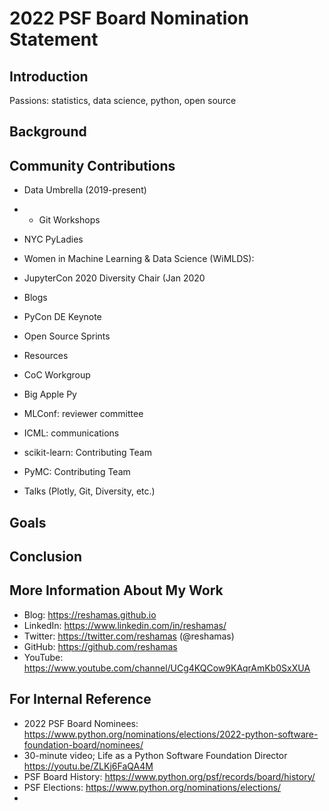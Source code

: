 # 2022 PSF Board Nomination Statement

## Introduction
Passions:  statistics, data science, python, open source

## Background

##  Community Contributions
- Data Umbrella (2019-present)
- - Git Workshops
- NYC PyLadies
- Women in Machine Learning & Data Science (WiMLDS): 

- JupyterCon 2020 Diversity Chair (Jan 2020
- Blogs
- PyCon DE Keynote
- Open Source Sprints
- Resources 
- CoC Workgroup
- Big Apple Py
- MLConf: reviewer committee
- ICML: communications
- scikit-learn:  Contributing Team
- PyMC:  Contributing Team
- Talks (Plotly, Git, Diversity, etc.)

## Goals

## Conclusion

## More Information About My Work
- Blog:  https://reshamas.github.io  
- LinkedIn:  https://www.linkedin.com/in/reshamas/  
- Twitter: https://twitter.com/reshamas  (@reshamas)  
- GitHub:  https://github.com/reshamas  
- YouTube: https://www.youtube.com/channel/UCg4KQCow9KAqrAmKb0SxXUA


## For Internal Reference
- 2022 PSF Board Nominees:  https://www.python.org/nominations/elections/2022-python-software-foundation-board/nominees/
- 30-minute video; Life as a Python Software Foundation Director https://youtu.be/ZLKj6FaQA4M
- PSF Board History:  https://www.python.org/psf/records/board/history/
- PSF Elections:  https://www.python.org/nominations/elections/
- 
